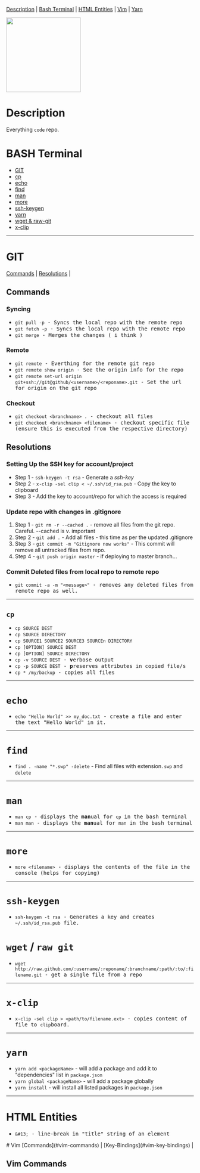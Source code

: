 [Description](#description)     | 
[Bash Terminal](#bash-terminal) |
[HTML Entities](#html-entities) |
[Vim](#vim) |
[Yarn](#yarn)




<img src="https://octodex.github.com/images/yaktocat.png" width="200" />

# Description
Everything `code` repo.

# BASH Terminal
* [GIT](#git)
* [cp](#cp)
* [echo](#echo)
* [find](#find)
* [man](#man)
* [more](#more)
* [ssh-keygen](#more)
* [yarn](#yarn)
* [wget & raw-git](#wget--raw-git)
* [x-clip](#x-clip)

<hr /> 

# GIT
[Commands](#commands) |
[Resolutions](#resolutions) |

## Commands
### Syncing 
  * <samp>`git pull -p` - Syncs the local repo with the remote repo</samp>
  * <samp>`git fetch -p` - Syncs the local repo with the remote repo<samp>
  * <samp>`git merge` - Merges the changes ( i think )

### Remote
  * <samp>`git remote` - Everthing for the remote git repo</samp>
  * <samp>`git remote show origin` - See the origin info for the repo</samp>
  * <samp>`git remote set-url origin git+ssh://git@github/<username>/<reponame>.git` - Set the url for origin on the git repo</samp>
  
### Checkout
  * <samp>`git checkout <branchname> .` - checkout all files </samp>
  * <samp>`git checkout <branchname> <filename>` - checkout specific file (ensure this is executed from the respective directory)
 
## Resolutions

### Setting Up the SSH key for account/project
  * Step 1 - `ssh-keygen -t rsa` - Generate a *ssh-key*
  * Step 2 - `x-clip -sel clip < ~/.ssh/id_rsa.pub` - Copy the key to clipboard
  * Step 3 - Add the key to account/repo for which the access is required
### Update repo with changes in .gitignore ###
1. Step 1 - `git rm -r --cached .` - remove all files from the git repo. Careful.  --cached is v. important
2. Step 2 - `git add .` - Add all files - this time as per the updated .gitignore
3. Step 3 - `git commit -m "Gitignore now works"` - This commit will remove all untracked files from repo.
4. Step 4 - `git push origin master` - if deploying to master branch...

### Commit Deleted files from local repo to remote repo
  * <samp>`git commit -a -m "<message>"` - removes any deleted files from remote repo as well.</samp> 

<hr />

## `cp`
  * <samp>`cp SOURCE DEST`</samp>
  * <samp>`cp SOURCE DIRECTORY`</samp>
  * <samp>`cp SOURCE1 SOURCE2 SOURCE3 SOURCEn DIRECTORY`</samp>
  * <samp>`cp [OPTION] SOURCE DEST`</samp>
  * <samp>`cp [OPTION] SOURCE DIRECTORY`</samp>
  * <samp>`cp -v SOURCE DEST` - **v**erbose output</samp>
  * <samp>`cp -p SOURCE DEST` - **p**reserves attributes in copied file/s</samp>
  * <samp>`cp * /my/backup` - copies all files</samp>
<hr /> 

# `echo`
* <samp>`echo "Hello World" >> my_doc.txt` - create a file and enter the text "Hello World" in it.</samp>

<hr />

# `find`

* `find . -name "*.swp" -delete` - Find all files with extension`.swp` and `delete`

<hr />

# `man`
* <samp>`man cp` - displays the **man**ual for `cp` in the bash terminal</samp>
* <samp>`man man` - displays the **man**ual for `man` in the bash terminal</samp>

<hr />

# `more`
* <samp>`more <filename>` - displays the contents of the file in the console (helps for copying)<samp>

<hr />

# `ssh-keygen`
* <samp>`ssh-keygen -t rsa` - Generates a key and creates `~/.ssh/id_rsa.pub` file.</samp>

# `wget` / `raw git`
* <samp>`wget http://raw.github.com/:username/:reponame/:branchname/:path/:to/:filename.git` - get a single file from a repo</samp> 

<hr />

# `x-clip`
* <samp>`x-clip -sel clip > <path/to/filename.ext>` - copies content of file to `clip`board.</samp>

<hr />

# `yarn`
* `yarn add <packageName>` - will add a package and add it to "dependencies" list in `package.json`
* `yarn global <packageName>` - will add a package globally
* `yarn install` - will install all listed packages in `package.json`
<hr />

# HTML Entities
* <samp>`&#13;` - line-break in "title" string of an element</samp> 
  

</hr>
# Vim
[Commands](#vim-commands) |
[Key-Bindings](#vim-key-bindings) |

## Vim Commands



